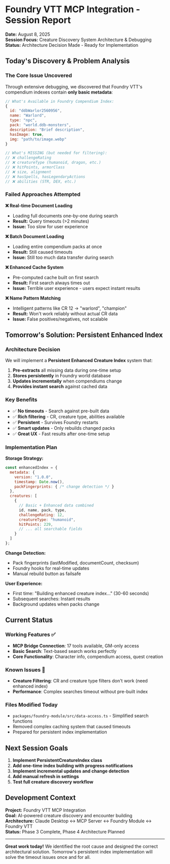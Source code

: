 # Foundry VTT MCP Integration - Session Report

**Date:** August 8, 2025  
**Session Focus:** Creature Discovery System Architecture & Debugging  
**Status:** Architecture Decision Made - Ready for Implementation

## Today's Discovery & Problem Analysis

### The Core Issue Uncovered
Through extensive debugging, we discovered that Foundry VTT's compendium indexes contain **only basic metadata**:

```javascript
// What's Available in Foundry Compendium Index:
{
  id: "ddbWarlor2560956",
  name: "Warlord",
  type: "npc", 
  pack: "world.ddb-monsters",
  description: "Brief description",
  hasImage: true,
  img: "path/to/image.webp"
}

// What's MISSING (but needed for filtering):
// ❌ challengeRating
// ❌ creatureType (humanoid, dragon, etc.)  
// ❌ hitPoints, armorClass
// ❌ size, alignment
// ❌ hasSpells, hasLegendaryActions
// ❌ abilities (STR, DEX, etc.)
```

### Failed Approaches Attempted

**❌ Real-time Document Loading**
- Loading full documents one-by-one during search
- **Result:** Query timeouts (>2 minutes)
- **Issue:** Too slow for user experience

**❌ Batch Document Loading**  
- Loading entire compendium packs at once
- **Result:** Still caused timeouts
- **Issue:** Still too much data transfer during search

**❌ Enhanced Cache System**
- Pre-computed cache built on first search
- **Result:** First search always times out
- **Issue:** Terrible user experience - users expect instant results

**❌ Name Pattern Matching**
- Intelligent patterns like CR 12 → "warlord", "champion" 
- **Result:** Won't work reliably without actual CR data
- **Issue:** False positives/negatives, not scalable

## Tomorrow's Solution: Persistent Enhanced Index

### Architecture Decision
We will implement a **Persistent Enhanced Creature Index** system that:

1. **Pre-extracts** all missing data during one-time setup
2. **Stores persistently** in Foundry world database  
3. **Updates incrementally** when compendiums change
4. **Provides instant search** against cached data

### Key Benefits
- ✅ **No timeouts** - Search against pre-built data
- ✅ **Rich filtering** - CR, creature type, abilities available  
- ✅ **Persistent** - Survives Foundry restarts
- ✅ **Smart updates** - Only rebuilds changed packs
- ✅ **Great UX** - Fast results after one-time setup

### Implementation Plan

**Storage Strategy:**
```javascript
const enhancedIndex = {
  metadata: {
    version: "1.0.0",
    timestamp: Date.now(),
    packFingerprints: { /* change detection */ }
  },
  creatures: [
    {
      // Basic + Enhanced data combined
      id, name, pack, type,
      challengeRating: 12,
      creatureType: "humanoid",
      hitPoints: 229,
      // ... all searchable fields
    }
  ]
};
```

**Change Detection:**
- Pack fingerprints (lastModified, documentCount, checksum)
- Foundry hooks for real-time updates
- Manual rebuild button as failsafe

**User Experience:**
- First time: "Building enhanced creature index..." (30-60 seconds)
- Subsequent searches: Instant results
- Background updates when packs change

## Current Status

### Working Features ✅
- **MCP Bridge Connection**: 17 tools available, GM-only access
- **Basic Search**: Text-based search works perfectly
- **Core Functionality**: Character info, compendium access, quest creation

### Known Issues 🚨
- **Creature Filtering**: CR and creature type filters don't work (need enhanced index)
- **Performance**: Complex searches timeout without pre-built index

### Files Modified Today
- `packages/foundry-module/src/data-access.ts` - Simplified search functions
- Removed complex caching system that caused timeouts
- Prepared for persistent index implementation

## Next Session Goals

1. **Implement PersistentCreatureIndex class**
2. **Add one-time index building with progress notifications** 
3. **Implement incremental updates and change detection**
4. **Add manual refresh in settings**
5. **Test full creature discovery workflow**

## Development Context

**Project:** Foundry VTT MCP Integration  
**Goal:** AI-powered creature discovery and encounter building  
**Architecture:** Claude Desktop ↔ MCP Server ↔ Foundry Module ↔ Foundry VTT  
**Status:** Phase 3 Complete, Phase 4 Architecture Planned

---

**Great work today!** We identified the root cause and designed the correct architectural solution. Tomorrow's persistent index implementation will solve the timeout issues once and for all.